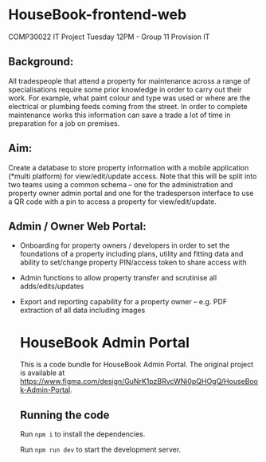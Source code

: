# HouseBook-frontend-web
COMP30022 IT Project Tuesday 12PM - Group 11
Provision IT 
## Background:
All tradespeople that attend a property for maintenance across a range of specialisations require
some prior knowledge in order to carry out their work. For example, what paint colour and type was
used or where are the electrical or plumbing feeds coming from the street. In order to complete
maintenance works this information can save a trade a lot of time in preparation for a job on
premises.
## Aim:
Create a database to store property information with a mobile application (*multi platform) for
view/edit/update access. Note that this will be split into two teams using a common schema – one
for the administration and property owner admin portal and one for the tradesperson interface to
use a QR code with a pin to access a property for view/edit/update.
## Admin / Owner Web Portal:
- Onboarding for property owners / developers in order to set the foundations of a
property including plans, utility and fitting data and ability to set/change property PIN/access
token to share access with
- Admin functions to allow property transfer and scrutinise all adds/edits/updates
- Export and reporting capability for a property owner – e.g. PDF extraction of all data
including images

  # HouseBook Admin Portal

  This is a code bundle for HouseBook Admin Portal. The original project is available at https://www.figma.com/design/GuNrK1pzBRvcWNi0pQHOgQ/HouseBook-Admin-Portal.

  ## Running the code

  Run `npm i` to install the dependencies.

  Run `npm run dev` to start the development server.
  